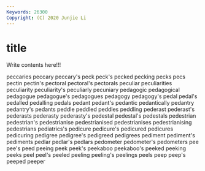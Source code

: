 ```yaml
---
Keywords: 26300
Copyright: (C) 2020 Junjie Li
---
```


# title

Write contents here!!!

peccaries 
peccary 
peccary's 
peck 
peck's 
pecked 
pecking 
pecks 
pecs 
pectin
pectin's 
pectoral 
pectoral's 
pectorals 
peculiar 
peculiarities 
peculiarity 
peculiarity's 
peculiarly 
pecuniary
pedagogic 
pedagogical 
pedagogue 
pedagogue's 
pedagogues 
pedagogy 
pedagogy's 
pedal 
pedal's 
pedalled
pedalling 
pedals 
pedant 
pedant's 
pedantic 
pedantically 
pedantry 
pedantry's 
pedants 
peddle
peddled 
peddles 
peddling 
pederast 
pederast's 
pederasts 
pederasty 
pederasty's 
pedestal 
pedestal's
pedestals 
pedestrian 
pedestrian's 
pedestrianise 
pedestrianised 
pedestrianises 
pedestrianising 
pedestrians 
pediatrics's 
pedicure
pedicure's 
pedicured 
pedicures 
pedicuring 
pedigree 
pedigree's 
pedigreed 
pedigrees 
pediment 
pediment's
pediments 
pedlar 
pedlar's 
pedlars 
pedometer 
pedometer's 
pedometers 
pee 
pee's 
peed
peeing 
peek 
peek's 
peekaboo 
peekaboo's 
peeked 
peeking 
peeks 
peel 
peel's
peeled 
peeling 
peeling's 
peelings 
peels 
peep 
peep's 
peeped 
peeper 
